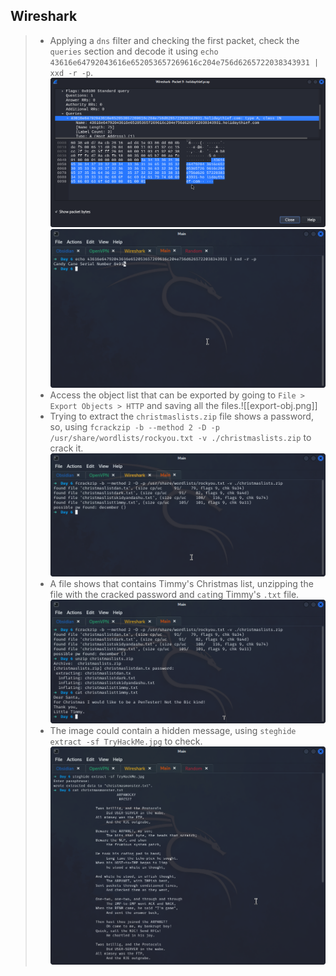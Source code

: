## **Wireshark**
>	- Applying a `dns` filter and checking the first packet, check the `queries` section and decode it using `echo 43616e64792043616e652053657269616c204e756d6265722038343931 | xxd -r -p`.![](first-packet.png)![](first-packet-decoded.png)
>	- Access the object list that can be exported by going to `File > Export Objects > HTTP` and saving all the files.![[export-obj.png]]
>	- Trying to extract the `christmaslists.zip` file shows a password, so, using `fcrackzip -b --method 2 -D -p /usr/share/wordlists/rockyou.txt -v ./christmaslists.zip` to crack it.![](zip-cracked.png)
>	- A file shows that contains Timmy's Christmas list, unzipping the file with the cracked password and `cat`ing Timmy's `.txt` file.![](timmy-list.png)
>	- The image could contain a hidden message, using `steghide extract -sf TryHackMe.jpg` to check.![](steghide-out.png)